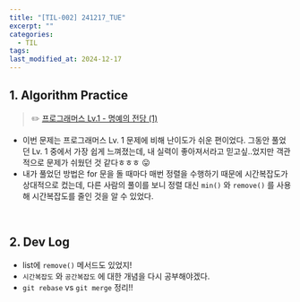 ```yaml
---
title: "[TIL-002] 241217_TUE"
excerpt: ""
categories:
  - TIL
tags:
last_modified_at: 2024-12-17
---
```


## 1. Algorithm Practice

>  ✏️ [프로그래머스 Lv.1 - 명예의 전당 (1)](https://school.programmers.co.kr/learn/courses/30/lessons/138477)

- 이번 문제는 프로그래머스 Lv. 1 문제에 비해 난이도가 쉬운 편이었다. 그동안 풀었던 Lv. 1 중에서 가장 쉽게 느껴졌는데, 내 실력이 좋아져서라고 믿고싶..었지만 객관적으로 문제가 쉬웠던 것 같다ㅎㅎㅎ 😛
- 내가 풀었던 방법은 for 문을 돌 때마다 매번 정렬을 수행하기 때문에 시간복잡도가 상대적으로 컸는데, 다른 사람의 풀이를 보니 정렬 대신 `min()` 와 `remove()` 를 사용해 시간복잡도를 줄인 것을 알 수 있었다.

<br>

## 2. Dev Log

- list에 `remove()` 메서드도 있었지!
- `시간복잡도` 와 `공간복잡도` 에 대한 개념을 다시 공부해야겠다.
- `git rebase` vs `git merge` 정리!!
